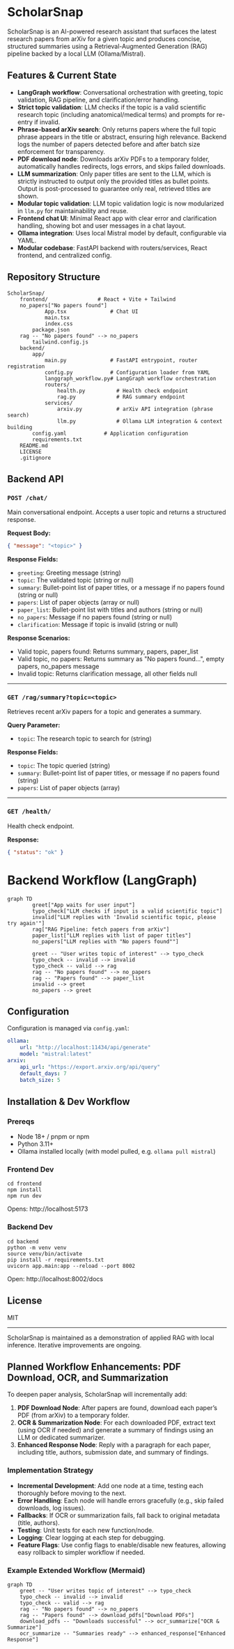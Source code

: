 # ScholarSnap

ScholarSnap is an AI-powered research assistant that surfaces the latest research papers from arXiv for a given topic and produces concise, structured summaries using a Retrieval-Augmented Generation (RAG) pipeline backed by a local LLM (Ollama/Mistral).


## Features & Current State

- **LangGraph workflow**: Conversational orchestration with greeting, topic validation, RAG pipeline, and clarification/error handling.
- **Strict topic validation**: LLM checks if the topic is a valid scientific research topic (including anatomical/medical terms) and prompts for re-entry if invalid.
- **Phrase-based arXiv search**: Only returns papers where the full topic phrase appears in the title or abstract, ensuring high relevance. Backend logs the number of papers detected before and after batch size enforcement for transparency.
- **PDF download node**: Downloads arXiv PDFs to a temporary folder, automatically handles redirects, logs errors, and skips failed downloads.
- **LLM summarization**: Only paper titles are sent to the LLM, which is strictly instructed to output only the provided titles as bullet points. Output is post-processed to guarantee only real, retrieved titles are shown.
- **Modular topic validation**: LLM topic validation logic is now modularized in `llm.py` for maintainability and reuse.
- **Frontend chat UI**: Minimal React app with clear error and clarification handling, showing bot and user messages in a chat layout.
- **Ollama integration**: Uses local Mistral model by default, configurable via YAML.
- **Modular codebase**: FastAPI backend with routers/services, React frontend, and centralized config.


## Repository Structure
```
ScholarSnap/
	frontend/                # React + Vite + Tailwind
	no_papers["No papers found"]
			App.tsx              # Chat UI
			main.tsx
			index.css
		package.json
	rag -- "No papers found" --> no_papers
		tailwind.config.js
	backend/
		app/
			main.py              # FastAPI entrypoint, router registration
			config.py            # Configuration loader from YAML
			langgraph_workflow.py# LangGraph workflow orchestration
			routers/
				health.py          # Health check endpoint
				rag.py             # RAG summary endpoint
			services/
				arxiv.py           # arXiv API integration (phrase search)
				llm.py             # Ollama LLM integration & context building
		config.yaml            # Application configuration
		requirements.txt
	README.md
	LICENSE
	.gitignore
```


## Backend API

### `POST /chat/`
Main conversational endpoint. Accepts a user topic and returns a structured response.

**Request Body:**
```json
{ "message": "<topic>" }
```

**Response Fields:**
- `greeting`: Greeting message (string)
- `topic`: The validated topic (string or null)
- `summary`: Bullet-point list of paper titles, or a message if no papers found (string or null)
- `papers`: List of paper objects (array or null)
- `paper_list`: Bullet-point list with titles and authors (string or null)
- `no_papers`: Message if no papers found (string or null)
- `clarification`: Message if topic is invalid (string or null)

**Response Scenarios:**
- Valid topic, papers found: Returns summary, papers, paper_list
- Valid topic, no papers: Returns summary as "No papers found...", empty papers, no_papers message
- Invalid topic: Returns clarification message, all other fields null

---

### `GET /rag/summary?topic=<topic>`
Retrieves recent arXiv papers for a topic and generates a summary.

**Query Parameter:**
- `topic`: The research topic to search for (string)

**Response Fields:**
- `topic`: The topic queried (string)
- `summary`: Bullet-point list of paper titles, or message if no papers found (string)
- `papers`: List of paper objects (array)

---

### `GET /health/`
Health check endpoint.

**Response:**
```json
{ "status": "ok" }
```

# Backend Workflow (LangGraph)

```mermaid
graph TD
		greet["App waits for user input"]
		typo_check["LLM checks if input is a valid scientific topic"]
		invalid["LLM replies with 'Invalid scientific topic, please try again'"]
		rag["RAG Pipeline: fetch papers from arXiv"]
		paper_list["LLM replies with list of paper titles"]
		no_papers["LLM replies with "No papers found""]

		greet -- "User writes topic of interest" --> typo_check
		typo_check -- invalid --> invalid
		typo_check -- valid --> rag
		rag -- "No papers found" --> no_papers
		rag -- "Papers found" --> paper_list
		invalid --> greet
		no_papers --> greet
```


## Configuration

Configuration is managed via `config.yaml`:
```yaml
ollama:
	url: "http://localhost:11434/api/generate"
	model: "mistral:latest"
arxiv:
	api_url: "https://export.arxiv.org/api/query"
	default_days: 7
	batch_size: 5
```

## Installation & Dev Workflow

### Prereqs
- Node 18+ / pnpm or npm
- Python 3.11+
- Ollama installed locally (with model pulled, e.g. `ollama pull mistral`)

### Frontend Dev
```
cd frontend
npm install
npm run dev
```
Opens: http://localhost:5173

### Backend Dev
```
cd backend
python -m venv venv
source venv/bin/activate
pip install -r requirements.txt
uvicorn app.main:app --reload --port 8002
```
Open: http://localhost:8002/docs

## License
MIT

---
ScholarSnap is maintained as a demonstration of applied RAG with local inference. Iterative improvements are ongoing.

## Planned Workflow Enhancements: PDF Download, OCR, and Summarization

To deepen paper analysis, ScholarSnap will incrementally add:

1. **PDF Download Node**: After papers are found, download each paper’s PDF (from arXiv) to a temporary folder.
2. **OCR & Summarization Node**: For each downloaded PDF, extract text (using OCR if needed) and generate a summary of findings using an LLM or dedicated summarizer.
3. **Enhanced Response Node**: Reply with a paragraph for each paper, including title, authors, submission date, and summary of findings.

### Implementation Strategy
- **Incremental Development**: Add one node at a time, testing each thoroughly before moving to the next.
- **Error Handling**: Each node will handle errors gracefully (e.g., skip failed downloads, log issues).
- **Fallbacks**: If OCR or summarization fails, fall back to original metadata (title, authors).
- **Testing**: Unit tests for each new function/node.
- **Logging**: Clear logging at each step for debugging.
- **Feature Flags**: Use config flags to enable/disable new features, allowing easy rollback to simpler workflow if needed.

### Example Extended Workflow (Mermaid)
```mermaid
graph TD
	greet -- "User writes topic of interest" --> typo_check
	typo_check -- invalid --> invalid
	typo_check -- valid --> rag
	rag -- "No papers found" --> no_papers
	rag -- "Papers found" --> download_pdfs["Download PDFs"]
	download_pdfs -- "Downloads successful" --> ocr_summarize["OCR & Summarize"]
	ocr_summarize -- "Summaries ready" --> enhanced_response["Enhanced Response"]
```
